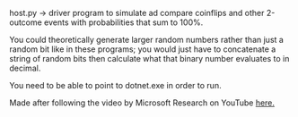 host.py -> driver program to simulate ad compare coinflips and other 2-outcome events with probabilities that sum to 100%.

You could theoretically generate larger random numbers rather than just a random bit like in these programs; you would just have to concatenate
a string of random bits then calculate what that binary number evaluates to in decimal.

You need to be able to point to dotnet.exe in order to run.

Made after following the video by Microsoft Research on YouTube [here.](https://www.youtube.com/watch?v=c9Df90CVHkc)